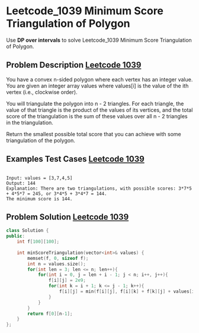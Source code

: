 # Leetcode_1039 Minimum Score Triangulation of Polygon




Use **DP over intervals** to solve Leetcode_1039 Minimum Score Triangulation of Polygon.
<!--more-->

## Problem Description [Leetcode 1039](https://leetcode.com/problems/minimum-score-triangulation-of-polygon/)

<p>

You have a convex n-sided polygon where each vertex has an integer value. You are given an integer array values where values[i] is the value of the ith vertex (i.e., clockwise order).

You will triangulate the polygon into n - 2 triangles. For each triangle, the value of that triangle is the product of the values of its vertices, and the total score of the triangulation is the sum of these values over all n - 2 triangles in the triangulation.

Return the smallest possible total score that you can achieve with some triangulation of the polygon.

</p>



## Examples Test Cases [Leetcode 1039](https://leetcode.com/problems/minimum-score-triangulation-of-polygon/)

```

Input: values = [3,7,4,5]
Output: 144
Explanation: There are two triangulations, with possible scores: 3*7*5 + 4*5*7 = 245, or 3*4*5 + 3*4*7 = 144.
The minimum score is 144.
```

## Problem Solution [Leetcode 1039](https://leetcode.com/problems/minimum-score-triangulation-of-polygon/)

```cpp
class Solution {
public:
    int f[100][100];
    
    int minScoreTriangulation(vector<int>& values) {
        memset(f, 0, sizeof f);
        int n = values.size();
        for(int len = 3; len <= n; len++){
            for(int i = 0, j = len + i - 1; j < n; i++, j++){
                f[i][j] = 2e9;
                for(int k = i + 1; k <= j - 1; k++){
                    f[i][j] = min(f[i][j], f[i][k] + f[k][j] + values[i] * values[j] * values[k]);
                }
            }
        }
        return f[0][n-1];
    }
};
```
